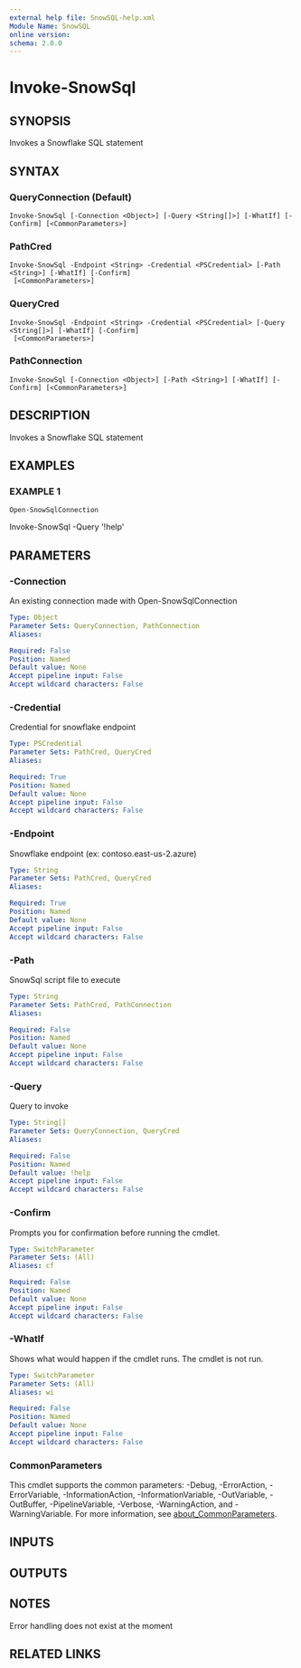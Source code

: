 ```yaml
---
external help file: SnowSQL-help.xml
Module Name: SnowSQL
online version:
schema: 2.0.0
---
```


# Invoke-SnowSql

## SYNOPSIS
Invokes a Snowflake SQL statement

## SYNTAX

### QueryConnection (Default)
```
Invoke-SnowSql [-Connection <Object>] [-Query <String[]>] [-WhatIf] [-Confirm] [<CommonParameters>]
```

### PathCred
```
Invoke-SnowSql -Endpoint <String> -Credential <PSCredential> [-Path <String>] [-WhatIf] [-Confirm]
 [<CommonParameters>]
```

### QueryCred
```
Invoke-SnowSql -Endpoint <String> -Credential <PSCredential> [-Query <String[]>] [-WhatIf] [-Confirm]
 [<CommonParameters>]
```

### PathConnection
```
Invoke-SnowSql [-Connection <Object>] [-Path <String>] [-WhatIf] [-Confirm] [<CommonParameters>]
```

## DESCRIPTION
Invokes a Snowflake SQL statement

## EXAMPLES

### EXAMPLE 1
```
Open-SnowSqlConnection
```

Invoke-SnowSql -Query '!help'

## PARAMETERS

### -Connection
An existing connection made with Open-SnowSqlConnection

```yaml
Type: Object
Parameter Sets: QueryConnection, PathConnection
Aliases:

Required: False
Position: Named
Default value: None
Accept pipeline input: False
Accept wildcard characters: False
```

### -Credential
Credential for snowflake endpoint

```yaml
Type: PSCredential
Parameter Sets: PathCred, QueryCred
Aliases:

Required: True
Position: Named
Default value: None
Accept pipeline input: False
Accept wildcard characters: False
```

### -Endpoint
Snowflake endpoint (ex: contoso.east-us-2.azure)

```yaml
Type: String
Parameter Sets: PathCred, QueryCred
Aliases:

Required: True
Position: Named
Default value: None
Accept pipeline input: False
Accept wildcard characters: False
```

### -Path
SnowSql script file to execute

```yaml
Type: String
Parameter Sets: PathCred, PathConnection
Aliases:

Required: False
Position: Named
Default value: None
Accept pipeline input: False
Accept wildcard characters: False
```

### -Query
Query to invoke

```yaml
Type: String[]
Parameter Sets: QueryConnection, QueryCred
Aliases:

Required: False
Position: Named
Default value: !help
Accept pipeline input: False
Accept wildcard characters: False
```

### -Confirm
Prompts you for confirmation before running the cmdlet.

```yaml
Type: SwitchParameter
Parameter Sets: (All)
Aliases: cf

Required: False
Position: Named
Default value: None
Accept pipeline input: False
Accept wildcard characters: False
```

### -WhatIf
Shows what would happen if the cmdlet runs.
The cmdlet is not run.

```yaml
Type: SwitchParameter
Parameter Sets: (All)
Aliases: wi

Required: False
Position: Named
Default value: None
Accept pipeline input: False
Accept wildcard characters: False
```

### CommonParameters
This cmdlet supports the common parameters: -Debug, -ErrorAction, -ErrorVariable, -InformationAction, -InformationVariable, -OutVariable, -OutBuffer, -PipelineVariable, -Verbose, -WarningAction, and -WarningVariable. For more information, see [about_CommonParameters](http://go.microsoft.com/fwlink/?LinkID=113216).

## INPUTS

## OUTPUTS

## NOTES
Error handling does not exist at the moment

## RELATED LINKS
